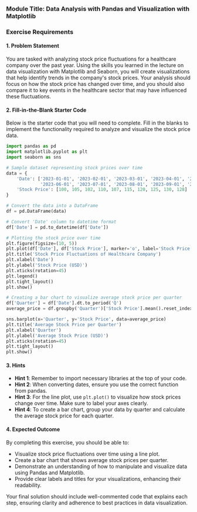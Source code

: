 ### Module Title: Data Analysis with Pandas and Visualization with Matplotlib

### Exercise Requirements

#### 1. Problem Statement
You are tasked with analyzing stock price fluctuations for a healthcare company over the past year. Using the skills you learned in the lecture on data visualization with Matplotlib and Seaborn, you will create visualizations that help identify trends in the company's stock prices. Your analysis should focus on how the stock price has changed over time, and you should also compare it to key events in the healthcare sector that may have influenced these fluctuations.

#### 2. Fill-in-the-Blank Starter Code
Below is the starter code that you will need to complete. Fill in the blanks to implement the functionality required to analyze and visualize the stock price data.

```python
import pandas as pd
import matplotlib.pyplot as plt
import seaborn as sns

# Sample dataset representing stock prices over time
data = {
    'Date': ['2023-01-01', '2023-02-01', '2023-03-01', '2023-04-01', '2023-05-01', 
             '2023-06-01', '2023-07-01', '2023-08-01', '2023-09-01', '2023-10-01'],
    'Stock Price': [100, 105, 102, 110, 107, 115, 120, 125, 130, 128]
}

# Convert the data into a DataFrame
df = pd.DataFrame(data)

# Convert 'Date' column to datetime format
df['Date'] = pd.to_datetime(df['Date'])

# Plotting the stock price over time
plt.figure(figsize=(10, 5))
plt.plot(df['Date'], df['Stock Price'], marker='o', label='Stock Price')
plt.title('Stock Price Fluctuations of Healthcare Company')
plt.xlabel('Date')
plt.ylabel('Stock Price (USD)')
plt.xticks(rotation=45)
plt.legend()
plt.tight_layout()
plt.show()

# Creating a bar chart to visualize average stock price per quarter
df['Quarter'] = df['Date'].dt.to_period('Q')
average_price = df.groupby('Quarter')['Stock Price'].mean().reset_index()

sns.barplot(x='Quarter', y='Stock Price', data=average_price)
plt.title('Average Stock Price per Quarter')
plt.xlabel('Quarter')
plt.ylabel('Average Stock Price (USD)')
plt.xticks(rotation=45)
plt.tight_layout()
plt.show()
```

#### 3. Hints
- **Hint 1**: Remember to import necessary libraries at the top of your code.
- **Hint 2**: When converting dates, ensure you use the correct function from pandas.
- **Hint 3**: For the line plot, use `plt.plot()` to visualize how stock prices change over time. Make sure to label your axes clearly.
- **Hint 4**: To create a bar chart, group your data by quarter and calculate the average stock price for each quarter.

#### 4. Expected Outcome
By completing this exercise, you should be able to:
- Visualize stock price fluctuations over time using a line plot.
- Create a bar chart that shows average stock prices per quarter.
- Demonstrate an understanding of how to manipulate and visualize data using Pandas and Matplotlib.
- Provide clear labels and titles for your visualizations, enhancing their readability.

Your final solution should include well-commented code that explains each step, ensuring clarity and adherence to best practices in data visualization.